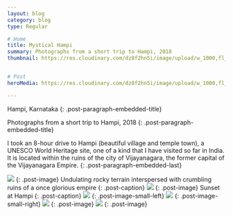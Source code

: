 ```yaml
---
layout: blog
category: blog
type: Regular

# Home
title: Mystical Hampi
summary: Photographs from a short trip to Hampi, 2018
thumbnail: https://res.cloudinary.com/dz8f2hn5i/image/upload/w_1000,fl_progressive/v1582743406/Hampi/Hampi_-_Thumbnail_mhyhkh.png


# Post
heroMedia: https://res.cloudinary.com/dz8f2hn5i/image/upload/w_1000,fl_progressive/v1582743407/Hampi/Hampi_t8eae5.png

---
```


Hampi, Karnataka
{: .post-paragraph-embedded-title}

Photographs from a short trip to Hampi, 2018
{: .post-paragraph-embedded-title}

I took an 8-hour drive to Hampi (beautiful village and temple town), a UNESCO World Heritage site, one of a kind that I have visited so far in India. It is located within the ruins of the city of Vijayanagara, the former capital of the Vijayanagara Empire. 
{: .post-paragraph-embedded-last}


<img src="https://res.cloudinary.com/dz8f2hn5i/image/upload/w_1000,fl_progressive/v1582743417/Hampi/1_sa3egq.jpg">
{: .post-image} 
Undulating rocky terrain interspersed with crumbling ruins of a once glorious empire
{: .post-caption}

<img src="https://res.cloudinary.com/dz8f2hn5i/image/upload/w_1000,fl_progressive/v1582743418/Hampi/2_udbj2p.jpg">
{: .post-image} 
Sunset at Hampi
{: .post-caption}

<img src="https://res.cloudinary.com/dz8f2hn5i/image/upload/w_1000,fl_progressive/v1582743419/Hampi/3_ny6nti.jpg">
{: .post-image-small-left}

<img src="https://res.cloudinary.com/dz8f2hn5i/image/upload/w_1000,fl_progressive/v1582743419/Hampi/4_jzuzgh.jpg">
{: .post-image-small-right}

<img src="https://res.cloudinary.com/dz8f2hn5i/image/upload/w_1000,fl_progressive/v1582743419/Hampi/5_mspk6y.jpg">
{: .post-image} 

<img src="https://res.cloudinary.com/dz8f2hn5i/image/upload/w_1000,fl_progressive/v1582743419/Hampi/6_lxy3s4.jpg">
{: .post-image} 



















